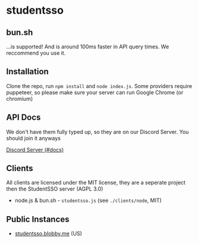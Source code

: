 # studentsso

## bun.sh
...is supported! And is around 100ms faster in API query times. We reccommend you use it.

## Installation
Clone the repo, run `npm install` and `node index.js`. Some providers require puppeteer, so please make sure your server can run Google Chrome (or chromium)

## API Docs
We don't have them fully typed up, so they are on our Discord Server. You should join it anyways

[Discord Server (#docs)](https://discord.gg/z9JV6qEPnK)

## Clients
All clients are licensed under the MIT license, they are a seperate project then the StudentSSO server (AGPL 3.0)
- node.js & bun.sh - `studentsso.js` (see `./clients/node`, MIT)

## Public Instances
- [studentsso.blobby.me](https://studentsso.blobby.me) (US)
